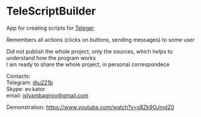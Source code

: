 # TeleScriptBuilder

App for creating scripts for <a href="https://github.com/EvKator/teleger">Teleger</a>

Remembers all actions (clicks on buttons, sending messages) to some user

Did not publish the whole project, only the sources, which helps to understand how the program works     
I am ready to share the whole project, in personal correspondece    

Contacts:     
Telegram: <a href='t.me/u221b'>@u221b</a>      
Skype: ev.kator     
email: islyambagirov@gmail.com    


Demonstration: https://www.youtube.com/watch?v=s8Zk9OJmdZ0
